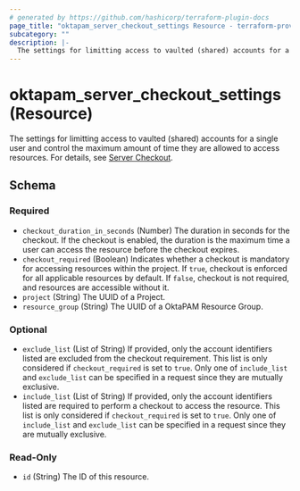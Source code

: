```yaml
---
# generated by https://github.com/hashicorp/terraform-plugin-docs
page_title: "oktapam_server_checkout_settings Resource - terraform-provider-oktapam"
subcategory: ""
description: |-
  The settings for limitting access to vaulted (shared) accounts for a single user and control the maximum amount of time they are allowed to access resources. For details, see Server Checkout https://help.okta.com/okta_help.htm?type=oie&id=csh-pam-checkout-configure.
---
```


# oktapam_server_checkout_settings (Resource)

The settings for limitting access to vaulted (shared) accounts for a single user and control the maximum amount of time they are allowed to access resources. For details, see [Server Checkout](https://help.okta.com/okta_help.htm?type=oie&id=csh-pam-checkout-configure).



<!-- schema generated by tfplugindocs -->
## Schema

### Required

- `checkout_duration_in_seconds` (Number) The duration in seconds for the checkout. If the checkout is enabled, the duration is the maximum time a user can access the resource before the checkout expires.
- `checkout_required` (Boolean) Indicates whether a checkout is mandatory for accessing resources within the project. If `true`, checkout is enforced for all applicable resources by default. If `false`, checkout is not required, and resources are accessible without it.
- `project` (String) The UUID of a Project.
- `resource_group` (String) The UUID of a OktaPAM Resource Group.

### Optional

- `exclude_list` (List of String) If provided, only the account identifiers listed are excluded from the checkout requirement. This list is only considered if `checkout_required` is set to `true`. Only one of `include_list` and `exclude_list` can be specified in a request since they are mutually exclusive.
- `include_list` (List of String) If provided, only the account identifiers listed are required to perform a checkout to access the resource. This list is only considered if `checkout_required` is set to `true`. Only one of `include_list` and `exclude_list` can be specified in a request since they are mutually exclusive.

### Read-Only

- `id` (String) The ID of this resource.
